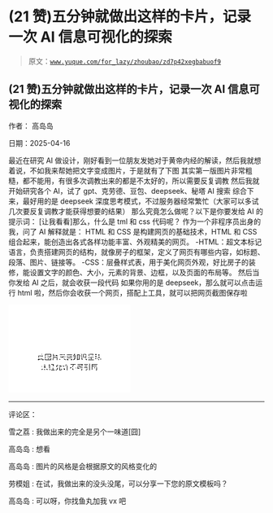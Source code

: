 # (21 赞)五分钟就做出这样的卡片，记录一次 AI 信息可视化的探索

> 原文：[`www.yuque.com/for_lazy/zhoubao/zd7p42xegbabuof9`](https://www.yuque.com/for_lazy/zhoubao/zd7p42xegbabuof9)

## (21 赞)五分钟就做出这样的卡片，记录一次 AI 信息可视化的探索

作者： 高岛岛

日期：2025-04-16

最近在研究 AI 做设计，刚好看到一位朋友发她对于黄帝内经的解读，然后我就想着说，不如我来帮她把文字变成图片，于是就有了下图
其实第一版图片非常粗糙，都不能用，有很多次调教出来的都是不太好的，所以需要反复调教
然后我就开始研究各个 AI，试了 gpt、克劳德、豆包、deepseek、秘塔 AI 搜索
综合下来，最好用的是 deepseek 深度思考模式，不过服务器经常繁忙（大家可以多试几次要反复调教才能获得想要的结果）
那么究竟怎么做呢？以下是你要发给 AI 的提示词： [让我看看]那么，什么是 tml 和 css 代码呢？ 作为一个非程序员出身的我，问了 AI 解释就是：
HTML 和 CSS 是构建网页的基础技术，HTML 和 CSS 组合起来，能创造出各式各样功能丰富、外观精美的网页。
-HTML：超文本标记语言，负责搭建网页的结构，就像房子的框架，定义了网页有哪些内容，如标题、段落、图片、链接等。
-CSS：层叠样式表，用于美化网页外观，好比房子的装修，能设置文字的颜色、大小，元素的背景、边框，以及页面的布局等。 然后当你发给 AI 之后，就会收获一段代码
如果你用的是 deepseek，那么就可以点击运行 html 啦，然后你会收获一个网页，搭配上工具，就可以把网页截图保存啦

![](img/c90ccac6c35b618c56727c5a9240e5f9.png "None")

* * *

评论区：

雪之荔 : 我做出来的完全是另个一味道[囧]

高岛岛 : 想看

高岛岛 : 图片的风格是会根据原文的风格变化的

劳模姐 : 在试，我做出来的没头没尾，可以分享一下您的原文模板吗？

高岛岛 : 可以呀，你找鱼丸加我 vx 吧